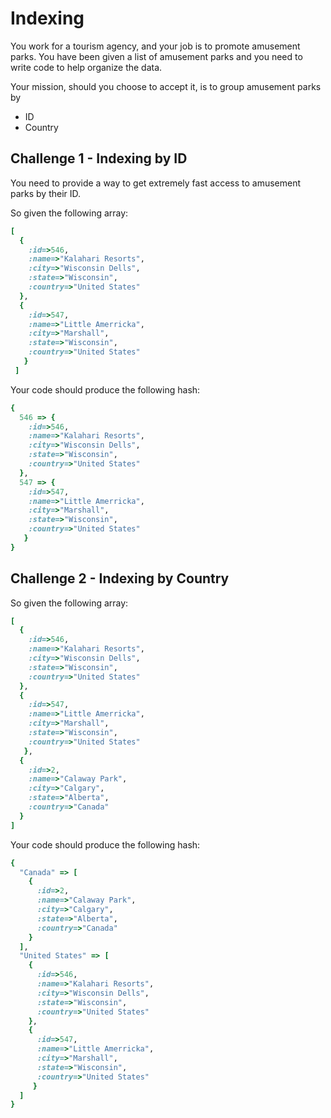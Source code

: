 # Indexing

You work for a tourism agency, and your job is to promote amusement parks.  You have been given a list of amusement
parks and you need to write code to help organize the data.

Your mission, should you choose to accept it, is to group amusement parks by
* ID
* Country

## Challenge 1 - Indexing by ID

You need to provide a way to get extremely fast access to amusement parks by their ID.

So given the following array:

```ruby
[
  {
    :id=>546,
    :name=>"Kalahari Resorts",
    :city=>"Wisconsin Dells",
    :state=>"Wisconsin",
    :country=>"United States"
  },
  {
    :id=>547,
    :name=>"Little Amerricka",
    :city=>"Marshall",
    :state=>"Wisconsin",
    :country=>"United States"
   }
 ]
```

Your code should produce the following hash:

```ruby
{
  546 => {
    :id=>546,
    :name=>"Kalahari Resorts",
    :city=>"Wisconsin Dells",
    :state=>"Wisconsin",
    :country=>"United States"
  },
  547 => {
    :id=>547,
    :name=>"Little Amerricka",
    :city=>"Marshall",
    :state=>"Wisconsin",
    :country=>"United States"
   }
}
```
## Challenge 2 - Indexing by Country

So given the following array:

```ruby
[
  {
    :id=>546,
    :name=>"Kalahari Resorts",
    :city=>"Wisconsin Dells",
    :state=>"Wisconsin",
    :country=>"United States"
  },
  {
    :id=>547,
    :name=>"Little Amerricka",
    :city=>"Marshall",
    :state=>"Wisconsin",
    :country=>"United States"
   },
  {
    :id=>2,
    :name=>"Calaway Park",
    :city=>"Calgary",
    :state=>"Alberta",
    :country=>"Canada"
  }
]
```

Your code should produce the following hash:

```ruby
{
  "Canada" => [
    {
      :id=>2,
      :name=>"Calaway Park",
      :city=>"Calgary",
      :state=>"Alberta",
      :country=>"Canada"
    }
  ],
  "United States" => [
    {
      :id=>546,
      :name=>"Kalahari Resorts",
      :city=>"Wisconsin Dells",
      :state=>"Wisconsin",
      :country=>"United States"
    },
    {
      :id=>547,
      :name=>"Little Amerricka",
      :city=>"Marshall",
      :state=>"Wisconsin",
      :country=>"United States"
     }
  ]
}
```
